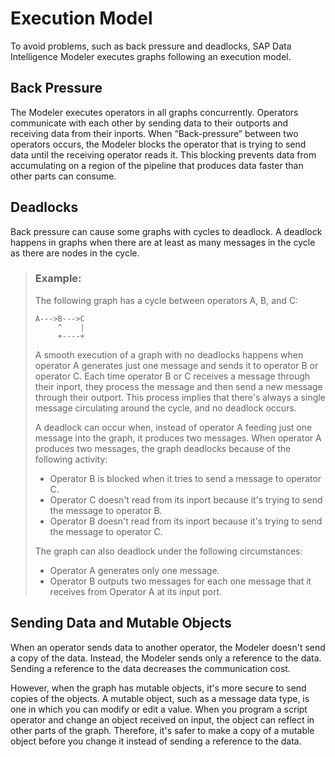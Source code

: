<!-- loio2efa57d849fa457f8c4a771b9d6d4927 -->

# Execution Model

To avoid problems, such as back pressure and deadlocks, SAP Data Intelligence Modeler executes graphs following an execution model.



<a name="loio2efa57d849fa457f8c4a771b9d6d4927__section_usm_2c4_cxb"/>

## Back Pressure

The Modeler executes operators in all graphs concurrently. Operators communicate with each other by sending data to their outports and receiving data from their inports. When “Back-pressure” between two operators occurs, the Modeler blocks the operator that is trying to send data until the receiving operator reads it. This blocking prevents data from accumulating on a region of the pipeline that produces data faster than other parts can consume.



<a name="loio2efa57d849fa457f8c4a771b9d6d4927__section_u5q_jm2_s3b"/>

## Deadlocks

Back pressure can cause some graphs with cycles to deadlock. A deadlock happens in graphs when there are at least as many messages in the cycle as there are nodes in the cycle.

> ### Example:  
> The following graph has a cycle between operators A, B, and C:
> 
> ```
> A--->B--->C
>      ^    |
>      +----+
> ```
> 
> A smooth execution of a graph with no deadlocks happens when operator A generates just one message and sends it to operator B or operator C. Each time operator B or C receives a message through their inport, they process the message and then send a new message through their outport. This process implies that there's always a single message circulating around the cycle, and no deadlock occurs.
> 
> A deadlock can occur when, instead of operator A feeding just one message into the graph, it produces two messages. When operator A produces two messages, the graph deadlocks because of the following activity:
> 
> -   Operator B is blocked when it tries to send a message to operator C.
> -   Operator C doesn't read from its inport because it's trying to send the message to operator B.
> -   Operator B doesn't read from its inport because it's trying to send the message to operator C.
> 
> The graph can also deadlock under the following circumstances:
> 
> -   Operator A generates only one message.
> -   Operator B outputs two messages for each one message that it receives from Operator A at its input port.



<a name="loio2efa57d849fa457f8c4a771b9d6d4927__section_afl_lm2_s3b"/>

## Sending Data and Mutable Objects

When an operator sends data to another operator, the Modeler doesn't send a copy of the data. Instead, the Modeler sends only a reference to the data. Sending a reference to the data decreases the communication cost.

However, when the graph has mutable objects, it's more secure to send copies of the objects. A mutable object, such as a message data type, is one in which you can modify or edit a value. When you program a script operator and change an object received on input, the object can reflect in other parts of the graph. Therefore, it's safer to make a copy of a mutable object before you change it instead of sending a reference to the data.

